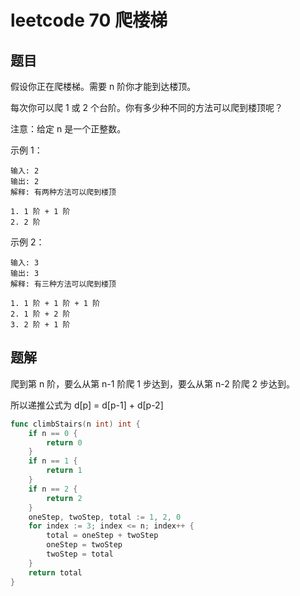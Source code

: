 # leetcode 70 爬楼梯

## 题目

假设你正在爬楼梯。需要 n 阶你才能到达楼顶。

每次你可以爬 1 或 2 个台阶。你有多少种不同的方法可以爬到楼顶呢？

注意：给定 n 是一个正整数。

示例 1：

```text
输入: 2
输出: 2
解释: 有两种方法可以爬到楼顶

1. 1 阶 + 1 阶
2. 2 阶
```

示例 2：

```text
输入: 3
输出: 3
解释: 有三种方法可以爬到楼顶

1. 1 阶 + 1 阶 + 1 阶
2. 1 阶 + 2 阶
3. 2 阶 + 1 阶
```

## 题解

爬到第 n 阶，要么从第 n-1 阶爬 1 步达到，要么从第 n-2 阶爬 2 步达到。

所以递推公式为 d[p] = d[p-1] + d[p-2]

```go
func climbStairs(n int) int {
    if n == 0 {
        return 0
    }
    if n == 1 {
        return 1
    }
    if n == 2 {
        return 2
    }
    oneStep, twoStep, total := 1, 2, 0
    for index := 3; index <= n; index++ {
        total = oneStep + twoStep
        oneStep = twoStep
        twoStep = total
    }
    return total
}
```